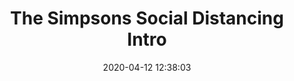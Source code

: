 ---
date: 2020-04-12 12:38:03
link:
  source: pocket
  source_url: https://getpocket.com
  text: The Simpsons Social Distancing Intro
  url: https://www.youtube.com/watch?v=gfR3esYfx6s&feature=youtu.be
source: pocket
syndicated:
- type: pocket
  url: https://www.youtube.com/watch?v=gfR3esYfx6s&feature=youtu.be
- type: mastodon
  url: https://mastodon.technology/users/roytang/statuses/103985657408147601
- type: twitter
  url: https://twitter.com/roytang/statuses/1249316386305765378/
title: The Simpsons Social Distancing Intro
---